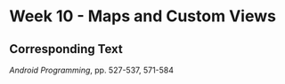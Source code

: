 # Week 10 - Maps and Custom Views

## Corresponding Text
*Android Programming*, pp. 527-537, 571-584
